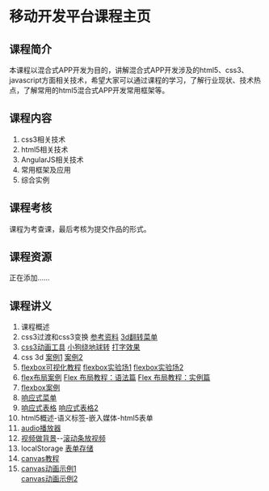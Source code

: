 #  移动开发平台课程主页  
## 课程简介
本课程以混合式APP开发为目的，讲解混合式APP开发涉及的html5、css3、javascript方面相关技术，希望大家可以通过课程的学习，了解行业现状、技术热点，了解常用的html5混合式APP开发常用框架等。

## 课程内容
1. css3相关技术
2. html5相关技术
3. AngularJS相关技术
4. 常用框架及应用
5. 综合实例

## 课程考核
课程为考查课，最后考核为提交作品的形式。

## 课程资源
正在添加……

## 课程讲义
01. 课程概述
02. css3过渡和css3变换 [参考资料](//zptcsoft.github.io/css3/properties/transition/index.htm)  [3d翻转菜单](//zptcsoft.github.io/mobile-develop/demos/transform/menu.html)
03. [css3动画工具](//isux.tencent.com/css3/index.html) [小狗绕地球转](//zptcsoft.github.io/mobile-develop/demos/animation/index.html) [打字效果](//zptcsoft.github.io/mobile-develop/demos/animation/type.html)
04. css 3d [案例1](//codepen.io/whqet/pen/zqzOVK) [案例2](//zptcsoft.github.io/mobile-develop/demos/css3d/index.html)
05. [flexbox可视化教程](http://blog.csdn.net/whqet/article/details/45154977) [flexbox实验场1](//zptcsoft.github.io/mobile-develop/demos/flexbox-playground/index.html)  [flexbox实验场2](//codepen.io/whqet/pen/RaVobV)
06. [flex布局案例](//www.baidu.com)  [Flex 布局教程：语法篇](//www.ruanyifeng.com/blog/2015/07/flex-grammar.html) [Flex 布局教程：实例篇](//www.ruanyifeng.com/blog/2015/07/flex-examples.html?bsh_bid=683103006)
07. [flexbox案例](//zptcsoft.github.io/mobile-develop/demos/flexbox/index.html)
08. [响应式菜单](//zptcsoft.github.io/mobile-develop/demos/responsive/menu.html)
09. [响应式表格](//codepen.io/whqet/pen/MyvEaB)  [响应式表格2](//codepen.io/whqet/pen/yOozYE)
10. html5概述-语义标签-嵌入媒体-html5表单
11. [audio播放器](//github.com/zptcsoft/selected)
12. [视频做背景](//codepen.io/whqet/pen/jqzPRV)--[滚动条放视频](//codepen.io/whqet/pen/zqWGeR?editors=0010)
13. localStorage [表单存储](//zptcsoft.github.io/mobile-develop/demos/localStorage.html)
14. [canvas教程](//www.gitbook.com/book/airingursb/canvas/details) 
15. [canvas动画示例1](//zptcsoft.github.io/mobile-develop/demos/canvas/animation.html)  
    [canvas动画示例2](//zptcsoft.github.io/mobile-develop/demos/canvas/animation02.html) 
